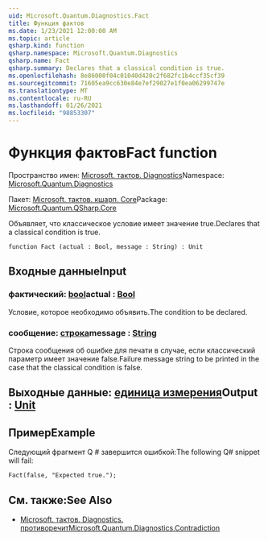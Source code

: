 ```yaml
---
uid: Microsoft.Quantum.Diagnostics.Fact
title: Функция фактов
ms.date: 1/23/2021 12:00:00 AM
ms.topic: article
qsharp.kind: function
qsharp.namespace: Microsoft.Quantum.Diagnostics
qsharp.name: Fact
qsharp.summary: Declares that a classical condition is true.
ms.openlocfilehash: 8e86000f04c01040d420c2f682fc1b4ccf35cf39
ms.sourcegitcommit: 71605ea9cc630e84e7ef29027e1f0ea06299747e
ms.translationtype: MT
ms.contentlocale: ru-RU
ms.lasthandoff: 01/26/2021
ms.locfileid: "98853307"
---
```

# <a name="fact-function"></a><span data-ttu-id="374e5-102">Функция фактов</span><span class="sxs-lookup"><span data-stu-id="374e5-102">Fact function</span></span>

<span data-ttu-id="374e5-103">Пространство имен: [Microsoft. тактов. Diagnostics](xref:Microsoft.Quantum.Diagnostics)</span><span class="sxs-lookup"><span data-stu-id="374e5-103">Namespace: [Microsoft.Quantum.Diagnostics](xref:Microsoft.Quantum.Diagnostics)</span></span>

<span data-ttu-id="374e5-104">Пакет: [Microsoft. тактов. кшарп. Core](https://nuget.org/packages/Microsoft.Quantum.QSharp.Core)</span><span class="sxs-lookup"><span data-stu-id="374e5-104">Package: [Microsoft.Quantum.QSharp.Core](https://nuget.org/packages/Microsoft.Quantum.QSharp.Core)</span></span>


<span data-ttu-id="374e5-105">Объявляет, что классическое условие имеет значение true.</span><span class="sxs-lookup"><span data-stu-id="374e5-105">Declares that a classical condition is true.</span></span>

```qsharp
function Fact (actual : Bool, message : String) : Unit
```


## <a name="input"></a><span data-ttu-id="374e5-106">Входные данные</span><span class="sxs-lookup"><span data-stu-id="374e5-106">Input</span></span>

### <a name="actual--bool"></a><span data-ttu-id="374e5-107">фактический: [bool](xref:microsoft.quantum.lang-ref.bool)</span><span class="sxs-lookup"><span data-stu-id="374e5-107">actual : [Bool](xref:microsoft.quantum.lang-ref.bool)</span></span>

<span data-ttu-id="374e5-108">Условие, которое необходимо объявить.</span><span class="sxs-lookup"><span data-stu-id="374e5-108">The condition to be declared.</span></span>


### <a name="message--string"></a><span data-ttu-id="374e5-109">сообщение: [строка](xref:microsoft.quantum.lang-ref.string)</span><span class="sxs-lookup"><span data-stu-id="374e5-109">message : [String](xref:microsoft.quantum.lang-ref.string)</span></span>

<span data-ttu-id="374e5-110">Строка сообщения об ошибке для печати в случае, если классический параметр имеет значение false.</span><span class="sxs-lookup"><span data-stu-id="374e5-110">Failure message string to be printed in the case that the classical condition is false.</span></span>



## <a name="output--unit"></a><span data-ttu-id="374e5-111">Выходные данные: [единица измерения](xref:microsoft.quantum.lang-ref.unit)</span><span class="sxs-lookup"><span data-stu-id="374e5-111">Output : [Unit](xref:microsoft.quantum.lang-ref.unit)</span></span>



## <a name="example"></a><span data-ttu-id="374e5-112">Пример</span><span class="sxs-lookup"><span data-stu-id="374e5-112">Example</span></span>

<span data-ttu-id="374e5-113">Следующий фрагмент Q # завершится ошибкой:</span><span class="sxs-lookup"><span data-stu-id="374e5-113">The following Q# snippet will fail:</span></span>

```qsharp
Fact(false, "Expected true.");
```

## <a name="see-also"></a><span data-ttu-id="374e5-114">См. также:</span><span class="sxs-lookup"><span data-stu-id="374e5-114">See Also</span></span>

- [<span data-ttu-id="374e5-115">Microsoft. тактов. Diagnostics. противоречит</span><span class="sxs-lookup"><span data-stu-id="374e5-115">Microsoft.Quantum.Diagnostics.Contradiction</span></span>](xref:Microsoft.Quantum.Diagnostics.Contradiction)